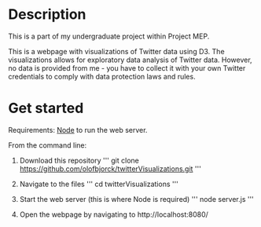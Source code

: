 # Description

This is a part of my undergraduate project within Project MEP.

This is a webpage with visualizations of Twitter data using D3. The visualizations allows for exploratory data analysis of Twitter data. However, no data is provided from me - you have to collect it with your own Twitter credentials to comply with data protection laws and rules.

# Get started

Requirements: [Node](https://nodejs.org/en/) to run the web server.

From the command line:

1. Download this repository
'''
git clone https://github.com/olofbjorck/twitterVisualizations.git
'''

2. Navigate to the files
'''
cd twitterVisualizations
'''

3. Start the web server (this is where Node is required)
'''
node server.js
'''

4. Open the webpage by navigating to http://localhost:8080/
